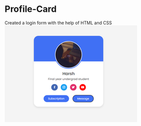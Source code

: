 # Profile-Card
Created a login form with the help of HTML and CSS 
![Profile Image](profile-card.png)
